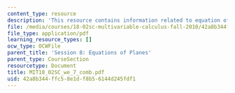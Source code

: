 ```yaml
---
content_type: resource
description: 'This resource contains information related to equation of a plane. '
file: /media/courses/18-02sc-multivariable-calculus-fall-2010/42a8b344ffc58e1df8b56144d245fdf1_MIT18_02SC_we_7_comb.pdf
file_type: application/pdf
learning_resource_types: []
ocw_type: OCWFile
parent_title: 'Session 8: Equations of Planes'
parent_type: CourseSection
resourcetype: Document
title: MIT18_02SC_we_7_comb.pdf
uid: 42a8b344-ffc5-8e1d-f8b5-6144d245fdf1
---
```


